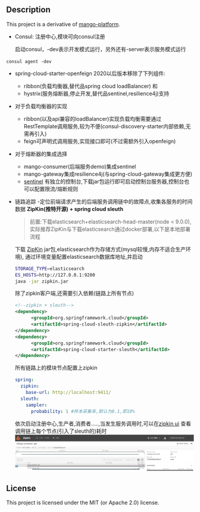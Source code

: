 ## Description

This project is a derivative of [mango-platform](https://gitee.com/liuge1988/mango-platform).

* Consul: 注册中心,模块可向consul注册

    启动consul，-dev表示开发模式运行，另外还有-server表示服务模式运行

`consul agent -dev`

* spring-cloud-starter-openfeign 2020以后版本移除了下列组件:
  * ribbon(负载均衡器,替代品spring cloud loadBalancer) 和
  * hystrix(服务熔断器,停止开发,替代品sentinel,resilience4j)支持


* 对于负载均衡器的实现
  * ribbon(以及api兼容的loadBalancer)实现负载均衡需要通过RestTemplate调用服务,较为不便(consul-discovery-starter内部依赖,无需再引入)
  * feign可声明式调用服务,实现接口即可(不过需额外引入openfeign)

* 对于熔断器的集成选择 
  * mango-consumer(后端服务demo)集成sentinel 
  * mango-gateway集成resilience4j(与spring-cloud-gateway集成更方便)
  * [sentinel](https://sentinelguard.io/zh-cn/docs/dashboard.html) 有独立的控制台,下载jar包运行即可启动控制台服务器,控制台也可以配置限流/熔断规则

* 链路追踪 -定位前端请求产生的后端服务调用链中的故障点,收集各服务的时间数据
**ZipKin(推特开源) + spring cloud sleuth**

  > 前置:下载elasticsearch+elasticsearch-head-master(node < 9.0.0),实际推荐ZipKin与下载elasticsearch通过docker部署,以下是本地部署流程

  下载 [ZipKin](https://zipkin.io/pages/quickstart.html) jar包,elasticsearch作为存储方式(mysql较慢,内存不适合生产环境), 通过环境变量配置elasticsearch数据库地址,并启动
  ```bash
  STORAGE_TYPE=elasticsearch 
  ES_HOSTS=http://127.0.0.1:9200 
  java -jar zipkin.jar
  ```
  除了zipkin客户端,还需要引入依赖(链路上所有节点)
  ```xml
  <!--zipkin + sleuth-->
  <dependency>
        <groupId>org.springframework.cloud</groupId>
        <artifactId>spring-cloud-sleuth-zipkin</artifactId>
  </dependency>
  <dependency>
        <groupId>org.springframework.cloud</groupId>
        <artifactId>spring-cloud-starter-sleuth</artifactId>
  </dependency>
  ```
  所有链路上的模块节点配置上zipkin
  ```yaml
  spring:
    zipkin:
      base-url: http://localhost:9411/
    sleuth:
      sampler:
        probability: 1 #样本采集率,默认为0.1,即10%
  ```
  依次启动注册中心,生产者,消费者.....,当发生服务调用时,可以在[zipkin ui](http://localhost:9411/) 查看调用链上每个节点(引入了sleuth的)耗时
  ![](https://raw.githubusercontent.com/cadedi/picto/main/img/202312220855811.png)

## License

This project is licensed under the MIT (or Apache 2.0) license.